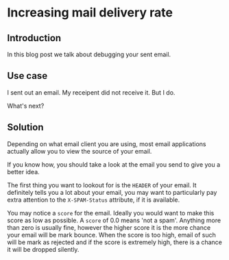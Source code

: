 # Increasing mail delivery rate

## Introduction

In this blog post we talk about debugging your sent email.

## Use case

I sent out an email.
My receipent did not receive it.
But I do.

What's next?

## Solution

Depending on what email client you are using, most email applications actually allow you to view the source of your email.

If you know how, you should take a look at the email you send to give you a better idea.

The first thing you want to lookout for is the `HEADER` of your email. It definitely tells you a lot about your email,
you may want to particularly pay extra attention to the `X-SPAM-Status` attribute, if it is available.

You may notice a `score` for the email. Ideally you would want to make this score as low as possible. A `score` of
0.0 means 'not a spam'. Anything more than zero is usually fine, however the higher score it is the more chance your email
will be mark bounce. When the score is too high, email of such will be mark as rejected and if the score is
extremely high, there is a chance it will be dropped silently.

